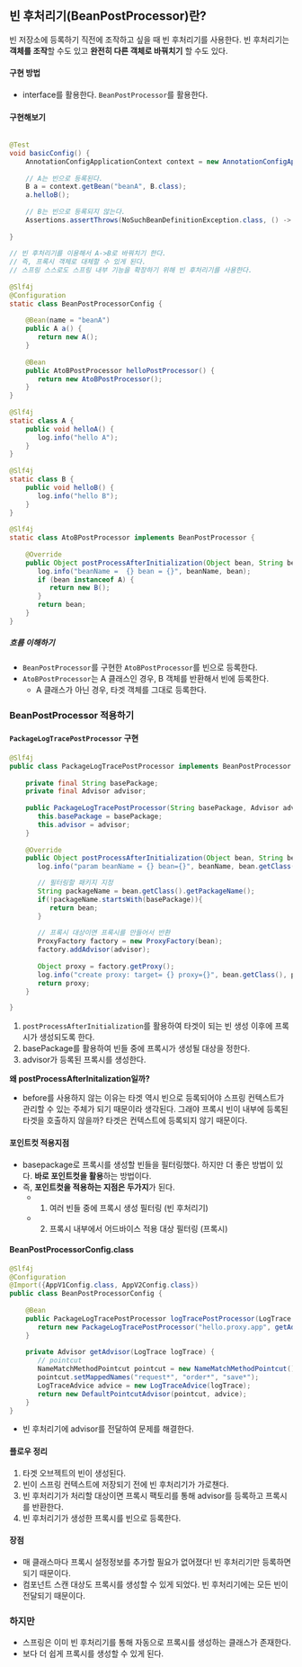 ## 빈 후처리기(BeanPostProcessor)란?
빈 저장소에 등록하기 직전에 조작하고 싶을 때 빈 후처리기를 사용한다.
빈 후처리기는 **객체를 조작**할 수도 있고 **완전히 다른 객체로 바꿔치기** 할 수도 있다.

#### 구현 방법
- interface를 활용한다. `BeanPostProcessor`를 활용한다.

#### 구현해보기
```java
  
@Test  
void basicConfig() {  
    AnnotationConfigApplicationContext context = new AnnotationConfigApplicationContext(BeanPostProcessorConfig.class);  
  
    // A는 빈으로 등록된다.  
    B a = context.getBean("beanA", B.class);  
    a.helloB();  
  
    // B는 빈으로 등록되지 않는다.  
    Assertions.assertThrows(NoSuchBeanDefinitionException.class, () -> context.getBean(A.class));  
  
}  
  
// 빈 후처리기를 이용해서 A->B로 바꿔치기 한다.  
// 즉, 프록시 객체로 대체할 수 있게 된다.  
// 스프링 스스로도 스프링 내부 기능을 확장하기 위해 빈 후처리기를 사용한다.  
  
@Slf4j  
@Configuration  
static class BeanPostProcessorConfig {  
  
    @Bean(name = "beanA")  
    public A a() {  
       return new A();  
    }  
  
    @Bean  
    public AtoBPostProcessor helloPostProcessor() {  
       return new AtoBPostProcessor();  
    }  
}  
  
@Slf4j  
static class A {  
    public void helloA() {  
       log.info("hello A");  
    }  
}  
  
@Slf4j  
static class B {  
    public void helloB() {  
       log.info("hello B");  
    }  
}  
  
@Slf4j  
static class AtoBPostProcessor implements BeanPostProcessor {  
  
    @Override  
    public Object postProcessAfterInitialization(Object bean, String beanName) throws BeansException {  
       log.info("beanName =  {} bean = {}", beanName, bean);  
       if (bean instanceof A) {  
          return new B();  
       }  
       return bean;  
    }  
}

```

##### 흐름 이해하기
- `BeanPostProcessor`를 구현한 `AtoBPostProcessor`를 빈으로 등록한다.
- `AtoBPostProcessor`는 A 클래스인 경우, B 객체를 반환해서 빈에 등록한다.
	- A 클래스가 아닌 경우, 타겟 객체를 그대로 등록한다.

### BeanPostProcessor 적용하기
#### `PackageLogTracePostProcessor` 구현

```java
@Slf4j  
public class PackageLogTracePostProcessor implements BeanPostProcessor {  
  
    private final String basePackage;  
    private final Advisor advisor;  
  
    public PackageLogTracePostProcessor(String basePackage, Advisor advisor) {  
       this.basePackage = basePackage;  
       this.advisor = advisor;  
    }  
 
    @Override  
    public Object postProcessAfterInitialization(Object bean, String beanName) throws BeansException {  
       log.info("param beanName = {} bean={}", beanName, bean.getClass());  

       // 필터링할 패키지 지정
       String packageName = bean.getClass().getPackageName();  
       if(!packageName.startsWith(basePackage)){  
          return bean;  
       }  
  
       // 프록시 대상이면 프록시를 만들어서 반환  
       ProxyFactory factory = new ProxyFactory(bean);  
       factory.addAdvisor(advisor);  
  
       Object proxy = factory.getProxy();  
       log.info("create proxy: target= {} proxy={}", bean.getClass(), proxy.getClass());  
       return proxy;  
    }  

}
```


1. `postProcessAfterInitialization`를 활용하여 타겟이 되는 빈 생성 이후에 프록시가 생성되도록 한다.
2. basePackage를 활용하여 빈들 중에 프록시가 생성될 대상을 정한다.
3. advisor가 등록된 프록시를 생성한다.


**왜 postProcessAfterInitalization일까?**
- before를 사용하지 않는 이유는 타겟 역시 빈으로 등록되어야 스프링 컨텍스트가 관리할 수 있는 주체가 되기 때문이라 생각된다. 그래야 프록시 빈이 내부에 등록된 타겟을 호출하지 않을까? 타겟은 컨텍스트에 등록되지 않기 때문이다.

#### 포인트컷 적용지점
- basepackage로 프록시를 생성할 빈들을 필터링했다. 하지만 더 좋은 방법이 있다. **바로 포인트컷을 활용**하는 방법이다.
- 즉, **포인트컷을 적용하는 지점은 두가지**가 된다.
	- 1) 여러 빈들 중에 프록시 생성 필터링 (빈 후처리기)
	- 2) 프록시 내부에서 어드바이스 적용 대상 필터링 (프록시)

#### BeanPostProcessorConfig.class
```java
@Slf4j  
@Configuration  
@Import({AppV1Config.class, AppV2Config.class})  
public class BeanPostProcessorConfig {  
  
    @Bean  
    public PackageLogTracePostProcessor logTracePostProcessor(LogTrace logTrace){  
       return new PackageLogTracePostProcessor("hello.proxy.app", getAdvisor(logTrace));  
    }  
  
    private Advisor getAdvisor(LogTrace logTrace) {  
       // pointcut  
       NameMatchMethodPointcut pointcut = new NameMatchMethodPointcut();  
       pointcut.setMappedNames("request*", "order*", "save*");  
       LogTraceAdvice advice = new LogTraceAdvice(logTrace);  
       return new DefaultPointcutAdvisor(pointcut, advice);  
    }  
}
```

- 빈 후처리기에 advisor를 전달하여 문제를 해결한다.


#### 플로우 정리
1. 타겟 오브젝트의 빈이 생성된다.
2. 빈이 스프링 컨텍스트에 저장되기 전에 빈 후처리기가 가로챈다.
3. 빈 후처리기가 처리할 대상이면 프록시 팩토리를 통해 advisor를 등록하고 프록시를 반환한다.
4. 빈 후처리기가 생성한 프록시를 빈으로 등록한다.

#### 장점
- 매 클래스마다 프록시 설정정보를 추가할 필요가 없어졌다! 빈 후처리기만 등록하면 되기 때문이다.
- 컴포넌트 스캔 대상도 프록시를 생성할 수 있게 되었다. 빈 후처리기에는 모든 빈이 전달되기 때문이다.


### 하지만
- 스프링은 이미 빈 후처리기를 통해 자동으로 프록시를 생성하는 클래스가 존재한다.
- 보다 더 쉽게 프록시를 생성할 수 있게 된다.
